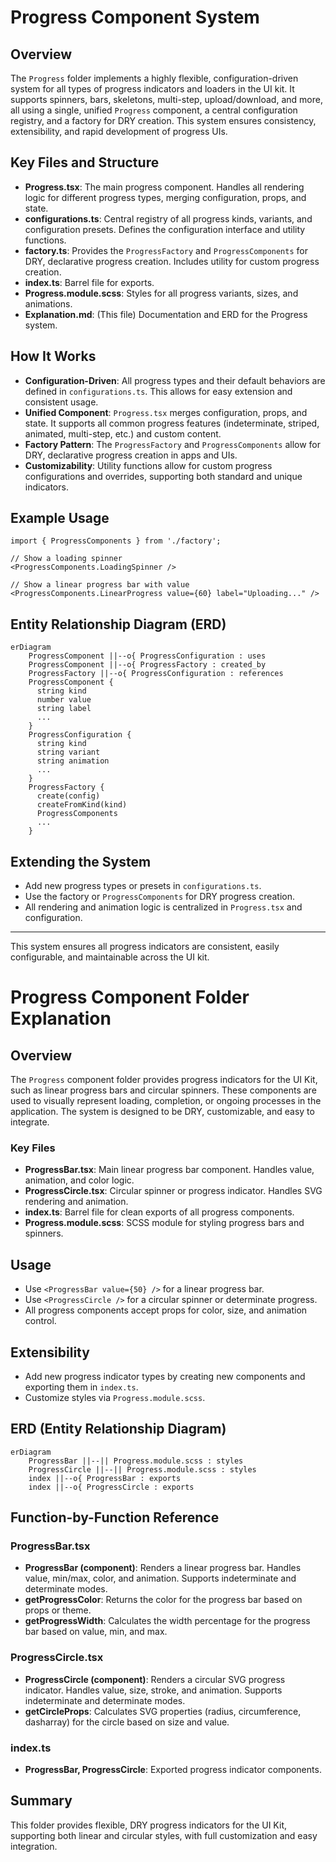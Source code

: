 # Progress Component System

## Overview

The `Progress` folder implements a highly flexible, configuration-driven system for all types of progress indicators and loaders in the UI kit. It supports spinners, bars, skeletons, multi-step, upload/download, and more, all using a single, unified `Progress` component, a central configuration registry, and a factory for DRY creation. This system ensures consistency, extensibility, and rapid development of progress UIs.

## Key Files and Structure

- **Progress.tsx**: The main progress component. Handles all rendering logic for different progress types, merging configuration, props, and state.
- **configurations.ts**: Central registry of all progress kinds, variants, and configuration presets. Defines the configuration interface and utility functions.
- **factory.ts**: Provides the `ProgressFactory` and `ProgressComponents` for DRY, declarative progress creation. Includes utility for custom progress creation.
- **index.ts**: Barrel file for exports.
- **Progress.module.scss**: Styles for all progress variants, sizes, and animations.
- **Explanation.md**: (This file) Documentation and ERD for the Progress system.

## How It Works

- **Configuration-Driven**: All progress types and their default behaviors are defined in `configurations.ts`. This allows for easy extension and consistent usage.
- **Unified Component**: `Progress.tsx` merges configuration, props, and state. It supports all common progress features (indeterminate, striped, animated, multi-step, etc.) and custom content.
- **Factory Pattern**: The `ProgressFactory` and `ProgressComponents` allow for DRY, declarative progress creation in apps and UIs.
- **Customizability**: Utility functions allow for custom progress configurations and overrides, supporting both standard and unique indicators.

## Example Usage

```tsx
import { ProgressComponents } from './factory';

// Show a loading spinner
<ProgressComponents.LoadingSpinner />

// Show a linear progress bar with value
<ProgressComponents.LinearProgress value={60} label="Uploading..." />
```

## Entity Relationship Diagram (ERD)

```mermaid
erDiagram
    ProgressComponent ||--o{ ProgressConfiguration : uses
    ProgressComponent ||--o{ ProgressFactory : created_by
    ProgressFactory ||--o{ ProgressConfiguration : references
    ProgressComponent {
      string kind
      number value
      string label
      ...
    }
    ProgressConfiguration {
      string kind
      string variant
      string animation
      ...
    }
    ProgressFactory {
      create(config)
      createFromKind(kind)
      ProgressComponents
      ...
    }
```

## Extending the System

- Add new progress types or presets in `configurations.ts`.
- Use the factory or `ProgressComponents` for DRY progress creation.
- All rendering and animation logic is centralized in `Progress.tsx` and configuration.

---

This system ensures all progress indicators are consistent, easily configurable, and maintainable across the UI kit.

# Progress Component Folder Explanation

## Overview

The `Progress` component folder provides progress indicators for the UI Kit, such as linear progress bars and circular spinners. These components are used to visually represent loading, completion, or ongoing processes in the application. The system is designed to be DRY, customizable, and easy to integrate.

### Key Files

- **ProgressBar.tsx**: Main linear progress bar component. Handles value, animation, and color logic.
- **ProgressCircle.tsx**: Circular spinner or progress indicator. Handles SVG rendering and animation.
- **index.ts**: Barrel file for clean exports of all progress components.
- **Progress.module.scss**: SCSS module for styling progress bars and spinners.

## Usage

- Use `<ProgressBar value={50} />` for a linear progress bar.
- Use `<ProgressCircle />` for a circular spinner or determinate progress.
- All progress components accept props for color, size, and animation control.

## Extensibility

- Add new progress indicator types by creating new components and exporting them in `index.ts`.
- Customize styles via `Progress.module.scss`.

## ERD (Entity Relationship Diagram)

```mermaid
erDiagram
    ProgressBar ||--|| Progress.module.scss : styles
    ProgressCircle ||--|| Progress.module.scss : styles
    index ||--o{ ProgressBar : exports
    index ||--o{ ProgressCircle : exports
```

## Function-by-Function Reference

### ProgressBar.tsx

- **ProgressBar (component)**: Renders a linear progress bar. Handles value, min/max, color, and animation. Supports indeterminate and determinate modes.
- **getProgressColor**: Returns the color for the progress bar based on props or theme.
- **getProgressWidth**: Calculates the width percentage for the progress bar based on value, min, and max.

### ProgressCircle.tsx

- **ProgressCircle (component)**: Renders a circular SVG progress indicator. Handles value, size, stroke, and animation. Supports indeterminate and determinate modes.
- **getCircleProps**: Calculates SVG properties (radius, circumference, dasharray) for the circle based on size and value.

### index.ts

- **ProgressBar, ProgressCircle**: Exported progress indicator components.

## Summary

This folder provides flexible, DRY progress indicators for the UI Kit, supporting both linear and circular styles, with full customization and easy integration.
